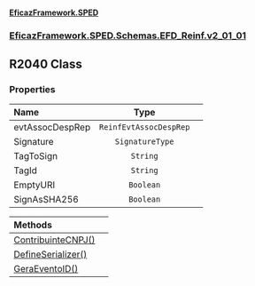#### [EficazFramework.SPED](EficazFrameworkSPED.md 'EficazFramework SPED')
### [EficazFramework.SPED.Schemas.EFD_Reinf.v2_01_01](EficazFramework.SPED.Schemas.EFD_Reinf.v2_01_01.md 'EficazFramework.SPED.Schemas.EFD_Reinf.v2_01_01')

## R2040 Class
### Properties

| Name | Type | |
| :--- | :---: | :--- |
| evtAssocDespRep | `ReinfEvtAssocDespRep` |  |
| Signature | `SignatureType` |  |
| TagToSign | `String` |  |
| TagId | `String` |  |
| EmptyURI | `Boolean` |  |
| SignAsSHA256 | `Boolean` |  |

| Methods | |
| :--- | :--- |
| [ContribuinteCNPJ()](EficazFramework.SPED.Schemas.EFD_Reinf.v2_01_01/R2040/ContribuinteCNPJ().md 'EficazFramework.SPED.Schemas.EFD_Reinf.v2_01_01.R2040.ContribuinteCNPJ()') | |
| [DefineSerializer()](EficazFramework.SPED.Schemas.EFD_Reinf.v2_01_01/R2040/DefineSerializer().md 'EficazFramework.SPED.Schemas.EFD_Reinf.v2_01_01.R2040.DefineSerializer()') | |
| [GeraEventoID()](EficazFramework.SPED.Schemas.EFD_Reinf.v2_01_01/R2040/GeraEventoID().md 'EficazFramework.SPED.Schemas.EFD_Reinf.v2_01_01.R2040.GeraEventoID()') | |
